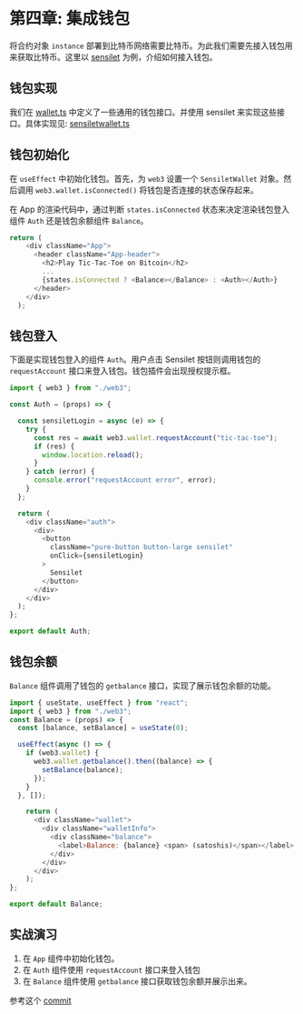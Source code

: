 # 第四章: 集成钱包

将合约对象 `instance` 部署到比特币网络需要比特币。为此我们需要先接入钱包用来获取比特币。这里以 [sensilet](https://sensilet.com) 为例，介绍如何接入钱包。

## 钱包实现

我们在 [wallet.ts](https://github.com/sCrypt-Inc/tic-tac-toe/blob/webapp/src/web3/wallet.ts) 中定义了一些通用的钱包接口。并使用 sensilet 来实现这些接口。具体实现见: [sensiletwallet.ts](https://github.com/sCrypt-Inc/tic-tac-toe/blob/webapp/src/web3/sensiletwallet.ts)


## 钱包初始化

在 `useEffect` 中初始化钱包。首先，为 `web3` 设置一个 `SensiletWallet` 对象。然后调用 `web3.wallet.isConnected()` 将钱包是否连接的状态保存起来。

在 App 的渲染代码中，通过判断 `states.isConnected` 状态来决定渲染钱包登入组件 `Auth` 还是钱包余额组件 `Balance`。

```javascript
return (
    <div className="App">
      <header className="App-header">
        <h2>Play Tic-Tac-Toe on Bitcoin</h2>
        ...
        {states.isConnected ? <Balance></Balance> : <Auth></Auth>}
      </header>
    </div>
  );
```

## 钱包登入
下面是实现钱包登入的组件 `Auth`。用户点击 Sensilet 按钮则调用钱包的 `requestAccount` 接口来登入钱包。钱包插件会出现授权提示框。

```js
import { web3 } from "./web3";

const Auth = (props) => {

  const sensiletLogin = async (e) => {
    try {
      const res = await web3.wallet.requestAccount("tic-tac-toe");
      if (res) {
        window.location.reload();
      }
    } catch (error) {
      console.error("requestAccount error", error);
    }
  };

  return (
    <div className="auth">
      <div>
        <button
          className="pure-button button-large sensilet"
          onClick={sensiletLogin}
        >
          Sensilet
        </button>
      </div>
    </div>
  );
};

export default Auth;
```


## 钱包余额

`Balance` 组件调用了钱包的 `getbalance` 接口，实现了展示钱包余额的功能。

```js
import { useState, useEffect } from "react";
import { web3 } from "./web3";
const Balance = (props) => {
  const [balance, setBalance] = useState(0);

  useEffect(async () => {
    if (web3.wallet) {
      web3.wallet.getbalance().then((balance) => {
        setBalance(balance);
      });
    }
  }, []);

    return (
      <div className="wallet">
        <div className="walletInfo">
          <div className="balance">
            <label>Balance: {balance} <span> (satoshis)</span></label>
          </div>
        </div>
      </div>
    );
};

export default Balance;
```

## 实战演习

1. 在 `App` 组件中初始化钱包。
2. 在 `Auth` 组件使用 `requestAccount` 接口来登入钱包
3. 在 `Balance` 组件使用 `getbalance` 接口获取钱包余额并展示出来。

参考这个 [commit](https://github.com/sCrypt-Inc/tic-tac-toe/commit/b792258bdd3909b9e00f788db8e62c586b182681)
